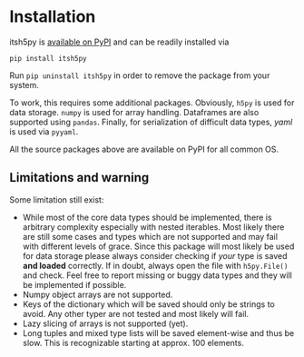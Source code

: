 # Installation

itsh5py is [available on PyPI][pypi] and can be readily installed via
```none
pip install itsh5py
```
Run `pip uninstall itsh5py` in order to remove the package from your system.

To work, this requires some additional packages. Obviously, `h5py` is used
for data storage. `numpy` is used for array handling. Dataframes are
also supported using `pandas`. Finally, for serialization of difficult
data types, *yaml* is used via `pyyaml`.

All the source packages above are available on PyPI for all common OS.

## Limitations and warning
Some limitation still exist:
- While most of the core data types should be implemented, there is arbitrary
complexity especially with nested iterables. Most likely there are still
some cases and types which are not supported and may fail with different levels
of grace. Since this package will most likely be used for data storage please
always consider checking if *your* type is saved **and loaded** correctly. If
in doubt, always open the file with `h5py.File()` and check. Feel free to
report missing or buggy data types and they will be implemented if possible.
- Numpy object arrays are not supported.
- Keys of the dictionary which will be saved should only be strings to avoid.
Any other typer are not tested and most likely will fail.
- Lazy slicing of arrays is not supported (yet).
- Long tuples and mixed type lists will be saved element-wise and thus be slow.
This is recognizable starting at approx. 100 elements.

[pypi]:  https://google.de
